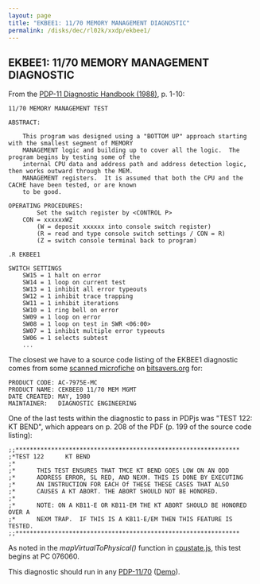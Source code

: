 ```yaml
---
layout: page
title: "EKBEE1: 11/70 MEMORY MANAGEMENT DIAGNOSTIC"
permalink: /disks/dec/rl02k/xxdp/ekbee1/
---
```


EKBEE1: 11/70 MEMORY MANAGEMENT DIAGNOSTIC
------------------------------------------

From the
[PDP-11 Diagnostic Handbook (1988)](http://archive.pcjs.org/pubs/dec/pdp11/diags/PDP11_DiagnosticHandbook_1988.pdf),
p. 1-10:

	11/70 MEMORY MANAGEMENT TEST

	ABSTRACT:

		This program was designed using a "BOTTOM UP" approach starting with the smallest segment of MEMORY
		MANAGEMENT logic and building up to cover all the logic.  The program begins by testing some of the
		internal CPU data and address path and address detection logic, then works outward through the MEM.
		MANAGEMENT registers.  It is assumed that both the CPU and the CACHE have been tested, or are known
		to be good.

	OPERATING PROCEDURES:
			Set the switch register by <CONTROL P>
		CON = xxxxxxWZ
			(W = deposit xxxxxx into console switch register)
			(R = read and type console switch settings / CON = R)
			(Z = switch console terminal back to program)

	.R EKBEE1

	SWITCH SETTINGS
		SW15 = 1 halt on error
		SW14 = 1 loop on current test
		SW13 = 1 inhibit all error typeouts
		SW12 = 1 inhibit trace trapping
		SW11 = 1 inhibit iterations
		SW10 = 1 ring bell on error
		SW09 = 1 loop on error
		SW08 = 1 loop on test in SWR <06:00>
		SW07 = 1 inhibit multiple error typeouts
		SW06 = 1 selects subtest
		...

The closest we have to a source code listing of the EKBEE1 diagnostic comes from some
[scanned microfiche](http://archive.pcjs.org/pubs/dec/pdp11/diags/AC-7975E-MC_CEKBEE0_1170_MEM_MGMT_May80.pdf)
on [bitsavers.org](http://bitsavers.trailing-edge.com/pdf/dec/pdp11/microfiche/ftp.j-hoppe.de/bw/gh/) for:

	PRODUCT CODE: AC-7975E-MC
	PRODUCT NAME: CEKBEE0 11/70 MEM MGMT
	DATE CREATED: MAY, 1980
	MAINTAINER:   DIAGNOSTIC ENGINEERING

One of the last tests within the diagnostic to pass in PDPjs was "TEST 122: KT BEND", which appears on p. 208 of
the PDF (p. 199 of the source code listing):

	;;***************************************************************
	;*TEST 122      KT BEND
	;*
	;*      THIS TEST ENSURES THAT TMCE KT BEND GOES LOW ON AN ODD
    ;*      ADDRESS ERROR, SL RED, AND NEXM. THIS IS DONE BY EXECUTING
    ;*      AN INSTRUCTION FOR EACH Of THESE THESE CASES THAT ALSO
    ;*      CAUSES A KT ABORT. THE ABORT SHOULD NOT BE HONORED.
    ;*
    ;*      NOTE: ON A KB11-E OR KB11-EM THE KT ABORT SHOULD BE HONORED OVER A
    ;*      NEXM TRAP.  IF THIS IS A KB11-E/EM THEN THIS FEATURE IS TESTED.
    ;;***************************************************************

As noted in the *mapVirtualToPhysical()* function in [cpustate.js](/modules/pdp11/lib/cpustate.js), this test
begins at PC 076060.

This diagnostic should run in any [PDP-11/70](/devices/pdp11/machine/1170/) ([Demo](/devices/pdp11/machine/1170/panel/debugger/xxdp/)).
